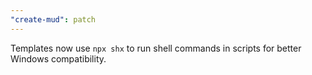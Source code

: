 ```yaml
---
"create-mud": patch
---
```


Templates now use `npx shx` to run shell commands in scripts for better Windows compatibility.


